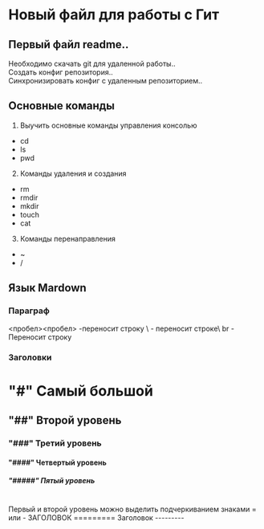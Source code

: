 # Новый файл для работы с Гит  

## Первый файл readme..
Необходимо скачать git для удаленной работы..  
Создать конфиг репозитория..  
Синхронизировать конфиг с удаленным репозиторием..  

## Основные команды
1. Выучить основные команды управления консолью
* cd
* ls
* pwd
2. Команды удаления и создания
* rm
* rmdir
* mkdir
* touch
* cat 
3. Команды перенаправления
* ~
* /

## Язык Mardown
### Параграф
<пробел><пробел> -переносит строку  \ - переносит строкe\ br - Переносит строку <br> 
### Заголовки  
# "#" Самый большой  
## "##" Второй уровень  
### "###" Третий уровень  
#### "####" Четвертый уровень  
##### "#####" Пятый уровень  
<br>
Первый и второй уровень можно выделить подчеркиванием знаками = или -  
ЗАГОЛОВОК
=========
Заголовок
---------

